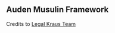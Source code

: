 ## Auden Musulin Framework

Credits to [Legal Kraus Team](https://www.oeaw.ac.at/acdh/projects/karl-kraus-legal-papers/)
